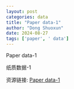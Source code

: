 ```yaml
---
layout: post
categories: data
title: "Paper data-1"
author: "Dong Shuoxun"
date: 2024-08-27
tags: ['paper', ' data']
---
```


Paper data-1

纸质数据-1

资源链接: [Paper data-1](https://doi.org/10.57760/sciencedb.12405)
